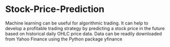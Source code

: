# Stock-Price-Prediction
Machine learning can be useful for algorithmic trading. It can help to develop a profitable  trading strategy by predicting a stock price in the future based on historical daily OHLC  price data. Data can be readily downloaded from Yahoo Finance using the Python  package yfinance
